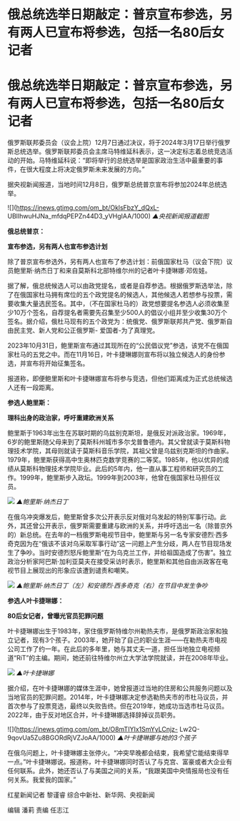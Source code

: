 # 俄总统选举日期敲定：普京宣布参选，另有两人已宣布将参选，包括一名80后女记者

# 俄总统选举日期敲定：普京宣布参选，另有两人已宣布将参选，包括一名80后女记者

俄罗斯联邦委员会（议会上院）12月7日通过决议，将于2024年3月17日举行俄罗斯总统选举。俄罗斯联邦委员会主席马特维延科表示，这一决定标志着总统竞选活动的开始。马特维延科说：“即将举行的总统选举是国家政治生活中最重要的事件，在很大程度上将决定俄罗斯未来发展的方向。”

据央视新闻报道，当地时间12月8日，俄罗斯总统普京宣布将参加2024年总统选举。

![](https://inews.gtimg.com/om_bt/OklsFbzY_dQxL-
UBlIhwuHJNa_mfdqPEPZn44D3_yVHgIAA/1000) _▲央视新闻报道截图_

**俄总统普京：**

**宣布参选，另有两人也宣布参选计划**

除了普京宣布参选外，另有两人也宣布了参选计划：前俄国家杜马（议会下院）议员鲍里斯·纳杰日丁和来自莫斯科北部特维尔州的记者叶卡捷琳娜·邓佐娃。

据了解，俄总统候选人可以由政党提名，或者是自荐参选。根据俄罗斯选举法，除了在俄国家杜马拥有席位的五个政党提名的候选人，其他候选人若想参与投票，需要收集大量选民签名。其中，（不在国家杜马的）政党想要提名参选人必须收集至少10万个签名，自荐提名者需要先召集至少500人的倡议小组并至少收集30万个签名。据介绍，俄杜马现有的五个政党为：统俄党、俄罗斯联邦共产党、俄罗斯自由民主党、新人党和公正俄罗斯-
爱国者-为了真理党。

2023年10月31日，鲍里斯宣布通过其现所在的“公民倡议党”参选，该党不在俄国家杜马的五党之中。而在11月16日，叶卡捷琳娜则宣布将以独立候选人的身份参选，并宣布将开始征集签名。

报道称，即便鲍里斯和叶卡捷琳娜宣布将参与竞选，但他们距离成为正式总统候选人还有一段距离。

**参选人鲍里斯：**

**理科出身的政治家，呼吁重建欧洲关系**

鲍里斯于1963年出生在苏联时期的乌兹别克斯坦，是俄反对派政治家。1969年，6岁的鲍里斯随父母来到了莫斯科州城市多尔戈普鲁德内。其父曾就读于莫斯科物理技术学院，其母则就读于莫斯科音乐学院，其祖父曾是乌兹别克斯坦的作曲家。1979年，鲍里斯获得高中生奥林匹克数学竞赛的二等奖。1985年，他以优异的成绩从莫斯科物理技术学院毕业。此后的5年内，他一直从事工程师和研究员的工作。1999年，鲍里斯步入政坛。1999年到2003年，他曾在俄国家杜马担任议员。

![](https://inews.gtimg.com/om_bt/OwLj47KIQlMq9dabs4pA0as65oSKSWPu9uMDN2SGBb0eAAA/1000)
_▲鲍里斯·纳杰日丁_

在俄乌冲突爆发后，鲍里斯曾多次公开表示反对俄对乌发起的特别军事行动。此外，其还曾公开表示，俄罗斯需要重建与欧洲的关系，并呼吁选出一名（除普京外的）新总统。在去年的一档俄罗斯电视节目中，鲍里斯与另一名专家安德烈·西多奇克因为在“俄该不该对乌采取军事行动”这一问题上产生分歧，两人在节目现场发生了争吵。当时安德烈怒斥鲍里斯“在为乌克兰工作，并给祖国造成了伤害”。独立政治分析家阿巴斯·加利亚莫夫在接受采访时表示，鲍里斯和其他自由派政客在电视节目上展现出的形象应该遭到谴责和嘲笑。

![](https://inews.gtimg.com/om_bt/OS5Q4rUG5plaMNecKRGv20Vop3y7gl0-VgMcU1f5mKfckAA/1000)
_▲鲍里斯·纳杰日丁（左）和安德烈·西多奇克（右）在节目中发生争吵_

**参选人叶卡捷琳娜：**

**80后女记者，曾曝光官员犯罪问题**

叶卡捷琳娜出生于1983年，家住俄罗斯特维尔州勒热夫市，是俄罗斯政治家和独立记者，现有3个孩子。2003年，她开始了自己的职业生涯——在勒热夫市电视公司工作了约一年。在此后的多年里，她与其丈夫一道，担任当地独立电视频道“RiT”的主编。期间，她还前往特维尔州立大学法学院就读，并在2008年毕业。

![](https://inews.gtimg.com/om_bt/OgBYp8wfcHwWozJKl_3kYYouR8rLXVkHea1LWtOExYITsAA/1000)
_▲叶卡捷琳娜_

据介绍，在叶卡捷琳娜的媒体生涯中，她曾报道过当地的住房和公共服务问题以及当地官员的犯罪问题。2014年，叶卡捷琳娜决定参选勒热夫市的市杜马议员，并首次参与了投票竞选，最终以失败告终。但在2019年，她成功当选市杜马议员。2022年，由于反对地区合并，叶卡捷琳娜选择辞掉议员职务。

![](https://inews.gtimg.com/om_bt/O8mTIYIx1SmYyLCnjz-
Lw2Q-9qovUa5Zu8BGORdRjVZJoAA/1000) _▲叶卡捷琳娜与她的3个孩子_

在俄乌问题上，叶卡捷琳娜主张停火。“冲突早晚都会结束，我希望它能结束得早一点。”叶卡捷琳娜说。报道称，叶卡捷琳娜同时否认了与克宫、富豪或者大企业有任何联系。此外，她还否认了与美国之间的关系，“我跟美国中央情报局也没有任何关系。我爱我的国家。”

红星新闻记者 黎谨睿 综合中新社、新华网、央视新闻

编辑 潘莉 责编 任志江

